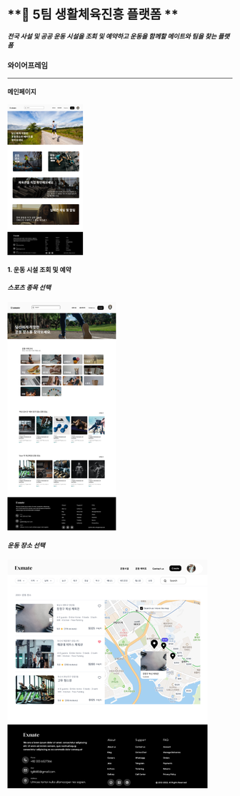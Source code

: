 # **💪 5팀 생활체육진흥 플랫폼   **

#####  **전국 사설 및 공공 운동 시설을 조회 및 예약하고 운동을 함께할 메이트와 팀을 찾는 플랫폼**



### 와이어프레임

---

#### 메인페이지

<img src="README.assets/운동메인.png" alt="운동메인" style="zoom: 33%;" />

#### 1. 운동 시설 조회 및 예약

##### 스포츠 종목 선택									

<img src="README.assets/운동장소-16499402368434.png" alt="운동장소" style="zoom: 50%;" />

##### 운동 장소 선택

<img src="README.assets/장소선택-16499401667611.png" alt="장소선택" style="zoom: 50%;" />



##### 


